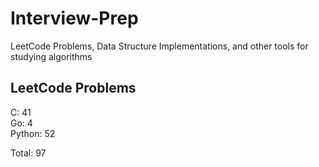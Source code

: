 # Interview-Prep
LeetCode Problems, Data Structure Implementations, and other tools for studying algorithms

## LeetCode Problems
C:      41<br/>
Go:     4<br/>
Python: 52<br/>

Total:  97
